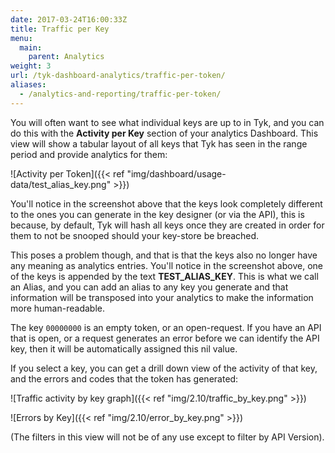 ```yaml
---
date: 2017-03-24T16:00:33Z
title: Traffic per Key
menu:
  main:
    parent: Analytics
weight: 3 
url: /tyk-dashboard-analytics/traffic-per-token/
aliases:
  - /analytics-and-reporting/traffic-per-token/
---
```


You will often want to see what individual keys are up to in Tyk, and you can do this with the **Activity per Key** section of your analytics Dashboard. This view will show a tabular layout of all keys that Tyk has seen in the range period and provide analytics for them:

![Activity per Token]({{< ref "img/dashboard/usage-data/test_alias_key.png" >}})

You'll notice in the screenshot above that the keys look completely different to the ones you can generate in the key designer (or via the API), this is because, by default, Tyk will hash all keys once they are created in order for them to not be snooped should your key-store be breached.

This poses a problem though, and that is that the keys also no longer have any meaning as analytics entries. You'll notice in the screenshot above, one of the keys is appended by the text **TEST_ALIAS_KEY**. This is what we call an Alias, and you can add an alias to any key you generate and that information will be transposed into your analytics to make the information more human-readable.

The key `00000000` is an empty token, or an open-request. If you have an API that is open, or a request generates an error before we can identify the API key, then it will be automatically assigned this nil value.

If you select a key, you can get a drill down view of the activity of that key, and the errors and codes that the token has generated:

![Traffic activity by key graph]({{< ref "img/2.10/traffic_by_key.png" >}})

![Errors by Key]({{< ref "img/2.10/error_by_key.png" >}})

(The filters in this view will not be of any use except to filter by API Version).